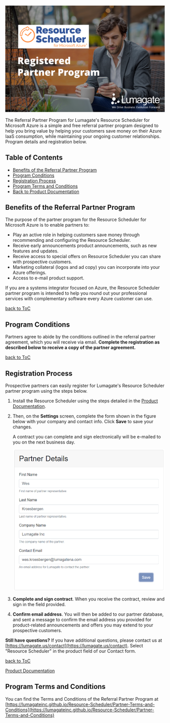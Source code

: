 ![Partner Home](images/Partners.png)

The Referral Partner Program for Lumagate's Resource Scheduler for Microsoft Azure is a simple and free referral partner program designed to help you bring value by helping your customers save money on their Azure IaaS consumption, while maintaining your ongoing customer relationships. Program details and registration below.

## Table of Contents<!-- omit in toc -->

- [Benefits of the Referral Partner Program](#benefits-of-the-registered-partner-program)
- [Program Conditions](#program-conditions)
- [Registration Process](#registration-process)
- [Program Terms and Conditions](#program-terms-and-conditions)
- [Back to Product Documentation](https://lumagateinc.github.io/Resource-Scheduler/)

## Benefits of the Referral Partner Program<!-- omit in toc -->

The purpose of the partner program for the Resource Scheduler for Microsoft Azure is to enable partners to:

- Play an active role in helping customers save money through recommending and configuring the Resource Scheduler.
- Receive early announcements product announcements, such as new features and updates.
- Receive access to special offers on Resource Scheduler you can share with prospective customers.
- Marketing collateral (logos and ad copy) you can incorporate into your Azure offerings.
- Access to e-mail product support.

If you are a systems integrator focused on Azure, the Resource Scheduler partner program is intended to help you round out your professional services with complementary software every Azure customer can use.

[back to ToC](#table-of-contents)

## Program Conditions<!-- omit in toc -->

Partners agree to abide by the conditions outlined in the referral partner agreement, which you will receive via email. **Complete the registration as described below to receive a copy of the partner agreement.**

[back to ToC](#table-of-contents)

## Registration Process<!-- omit in toc -->

Prospective partners can easily register for Lumagate's Resource Scheduler partner program using the steps below.

1. Install the Resource Scheduler using the steps detailed in the [Product Documentation](https://lumagateinc.github.io/Resource-Scheduler/).

2. Then, on the **Settings** screen, complete the form shown in the figure below with your company and contact info. Click **Save** to save your changes.

    A contract you can complete and sign electronically will be e-mailed to you on the next business day.

    ![marketplace](images/partner-info.png)

3. **Complete and sign contract**. When you receive the contract, review and sign in the field provided.

4. **Confirm email address**. You will then be added to our partner database, and sent a message to confirm the email address you provided for product-related announcements and offers you may extend to your prospective customers.

**Still have questions?** If you have additional questions, please contact us at [https://lumagate.us/contact](https://lumagate.us/contact). Select "Resource Scheduler" in the product field of our Contact form.

[back to ToC](#table-of-contents)

[Product Documentation](https://lumagateinc.github.io/Resource-Scheduler/)

## Program Terms and Conditions<!-- omit in toc -->

You can find the Terms and Conditions of the Referral Partner Program at [https://lumagateinc.github.io/Resource-Scheduler/Partner-Terms-and-Conditions](https://lumagateinc.github.io/Resource-Scheduler/Partner-Terms-and-Conditions)